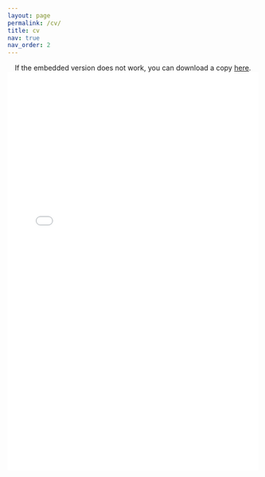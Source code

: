 ```yaml
---
layout: page
permalink: /cv/
title: cv
nav: true
nav_order: 2
---
```



<center>
If the embedded version does not work, you can download a copy <a href="/assets/pdf/CV_Trudeau.pdf" target="_blank">here</a>.
<object data="/assets/pdf/CV_Trudeau.pdf#view=FitH&pagemode=none" width="100%" height="800px" type="application/pdf">
    <embed src="/assets/pdf/CV_Trudeau.pdf#view=FitH&pagemode=none" width="100%" height="800px" type="application/pdf" />
</object>
</center>